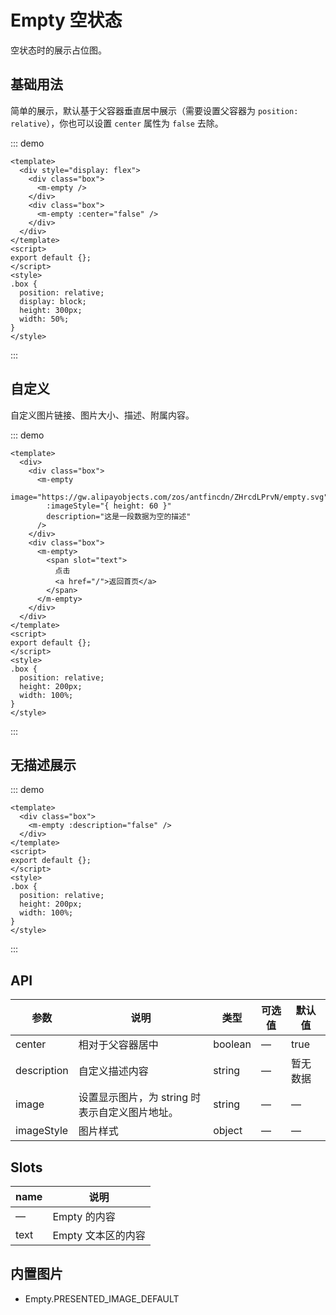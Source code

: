 # Empty 空状态

空状态时的展示占位图。

## 基础用法

简单的展示，默认基于父容器垂直居中展示（需要设置父容器为 `position: relative`），你也可以设置 `center` 属性为 `false` 去除。

::: demo

```vue
<template>
  <div style="display: flex">
    <div class="box">
      <m-empty />
    </div>
    <div class="box">
      <m-empty :center="false" />
    </div>
  </div>
</template>
<script>
export default {};
</script>
<style>
.box {
  position: relative;
  display: block;
  height: 300px;
  width: 50%;
}
</style>
```

:::

## 自定义

自定义图片链接、图片大小、描述、附属内容。

::: demo

```vue
<template>
  <div>
    <div class="box">
      <m-empty
        image="https://gw.alipayobjects.com/zos/antfincdn/ZHrcdLPrvN/empty.svg"
        :imageStyle="{ height: 60 }"
        description="这是一段数据为空的描述"
      />
    </div>
    <div class="box">
      <m-empty>
        <span slot="text">
          点击
          <a href="/">返回首页</a>
        </span>
      </m-empty>
    </div>
  </div>
</template>
<script>
export default {};
</script>
<style>
.box {
  position: relative;
  height: 200px;
  width: 100%;
}
</style>
```

:::

## 无描述展示

::: demo

```vue
<template>
  <div class="box">
    <m-empty :description="false" />
  </div>
</template>
<script>
export default {};
</script>
<style>
.box {
  position: relative;
  height: 200px;
  width: 100%;
}
</style>
```

:::

## API

| 参数        | 说明                                           | 类型    | 可选值 | 默认值   |
| ----------- | ---------------------------------------------- | ------- | ------ | -------- |
| center      | 相对于父容器居中                               | boolean | —      | true     |
| description | 自定义描述内容                                 | string  | —      | 暂无数据 |
| image       | 设置显示图片，为 string 时表示自定义图片地址。 | string  | —      | —        |
| imageStyle  | 图片样式                                       | object  | —      | —        |

## Slots

| name | 说明               |
| ---- | ------------------ |
| —    | Empty 的内容       |
| text | Empty 文本区的内容 |

## 内置图片

- Empty.PRESENTED_IMAGE_DEFAULT
